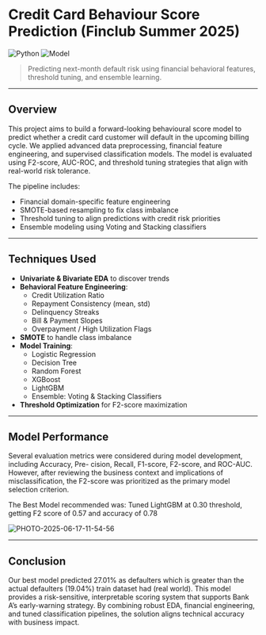 # Credit Card Behaviour Score Prediction (Finclub Summer 2025)
![Python](https://img.shields.io/badge/Python-3.10-blue?logo=python)
![Model](https://img.shields.io/badge/Focus-F2--Score%20Optimization-blueviolet)

> Predicting next-month default risk using financial behavioral features, threshold tuning, and ensemble learning.

---

## Overview

This project aims to build a forward-looking behavioural score model to predict whether
a credit card customer will default in the upcoming billing cycle. We applied advanced
data preprocessing, financial feature engineering, and supervised classification models. The
model is evaluated using F2-score, AUC-ROC, and threshold tuning strategies that align
with real-world risk tolerance.

The pipeline includes:
-  Financial domain-specific feature engineering
-  SMOTE-based resampling to fix class imbalance
-  Threshold tuning to align predictions with credit risk priorities
-  Ensemble modeling using Voting and Stacking classifiers

---

## Techniques Used

- **Univariate & Bivariate EDA** to discover trends
- **Behavioral Feature Engineering**:
  - Credit Utilization Ratio
  - Repayment Consistency (mean, std)
  - Delinquency Streaks
  - Bill & Payment Slopes
  - Overpayment / High Utilization Flags
- **SMOTE** to handle class imbalance
- **Model Training**:
  - Logistic Regression
  - Decision Tree
  - Random Forest
  - XGBoost
  - LightGBM
  - Ensemble: Voting & Stacking Classifiers
- **Threshold Optimization** for F2-score maximization

---

## Model Performance

Several evaluation metrics were considered during model development, including Accuracy, Pre-
cision, Recall, F1-score, F2-score, and ROC-AUC. However, after reviewing the business context
and implications of misclassification, the F2-score was prioritized as the primary model selection
criterion.

The Best Model recommended was: Tuned LightGBM at 0.30 threshold, getting F2 score of 0.57 and accuracy of 0.78

![PHOTO-2025-06-17-11-54-56](https://github.com/user-attachments/assets/ee739ee2-d2db-4216-b6f3-5c841d18cd37)


---

## Conclusion

Our best model predicted 27.01% as defaulters which is greater than the actual defaulters (19.04%)
train dataset had (real world). This model provides a risk-sensitive, interpretable scoring system
that supports Bank A’s early-warning strategy. By combining robust EDA, financial engineering,
and tuned classification pipelines, the solution aligns technical accuracy with business impact.

